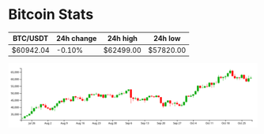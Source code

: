# Bitcoin Stats

BTC/USDT|24h change|24h high|24h low|
|---|---|---|---|
|$60942.04|-0.10%|$62499.00|$57820.00|

<img src="./chart.svg">
